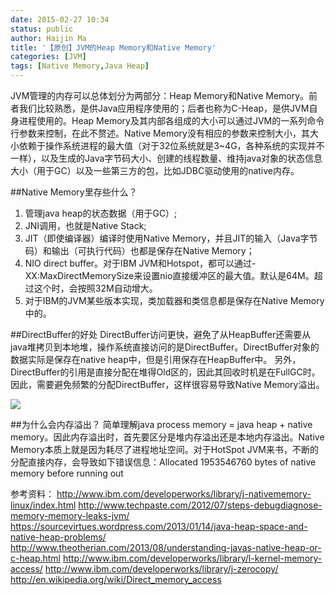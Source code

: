 ```yaml
---
date: 2015-02-27 10:34
status: public
author: Haijin Ma
title: '【原创】JVM的Heap Memory和Native Memory'
categories: [JVM]
tags: [Native Memory,Java Heap]
---
```


JVM管理的内存可以总体划分为两部分：Heap Memory和Native Memory。前者我们比较熟悉，是供Java应用程序使用的；后者也称为C-Heap，是供JVM自身进程使用的。Heap Memory及其内部各组成的大小可以通过JVM的一系列命令行参数来控制，在此不赘述。Native Memory没有相应的参数来控制大小，其大小依赖于操作系统进程的最大值（对于32位系统就是3~4G，各种系统的实现并不一样），以及生成的Java字节码大小、创建的线程数量、维持java对象的状态信息大小（用于GC）以及一些第三方的包，比如JDBC驱动使用的native内存。

##Native Memory里存些什么？
1. 管理java heap的状态数据（用于GC）;
2. JNI调用，也就是Native Stack;
3. JIT（即使编译器）编译时使用Native Memory，并且JIT的输入（Java字节码）和输出（可执行代码）也都是保存在Native Memory；
4. NIO direct buffer。对于IBM JVM和Hotspot，都可以通过-XX:MaxDirectMemorySize来设置nio直接缓冲区的最大值。默认是64M。超过这个时，会按照32M自动增大。
5. 对于IBM的JVM某些版本实现，类加载器和类信息都是保存在Native Memory中的。

##DirectBuffer的好处
DirectBuffer访问更快，避免了从HeapBuffer还需要从java堆拷贝到本地堆，操作系统直接访问的是DirectBuffer。DirectBuffer对象的数据实际是保存在native heap中，但是引用保存在HeapBuffer中。
另外，DirectBuffer的引用是直接分配在堆得Old区的，因此其回收时机是在FullGC时。因此，需要避免频繁的分配DirectBuffer，这样很容易导致Native Memory溢出。

![](http://7xj5jf.com1.z0.glb.clouddn.com/DirectBuffer.png)

##为什么会内存溢出？
简单理解java process memory = java heap + native memory。因此内存溢出时，首先要区分是堆内存溢出还是本地内存溢出。Native Memory本质上就是因为耗尽了进程地址空间。对于HotSpot JVM来书，不断的分配直接内存，会导致如下错误信息：Allocated 1953546760 bytes of native memory before running out

参考资料：
http://www.ibm.com/developerworks/library/j-nativememory-linux/index.html
http://www.techpaste.com/2012/07/steps-debugdiagnose-memory-memory-leaks-jvm/
https://sourcevirtues.wordpress.com/2013/01/14/java-heap-space-and-native-heap-problems/
http://www.theotherian.com/2013/08/understanding-javas-native-heap-or-c-heap.html
http://www.ibm.com/developerworks/library/l-kernel-memory-access/
http://www.ibm.com/developerworks/library/j-zerocopy/
http://en.wikipedia.org/wiki/Direct_memory_access